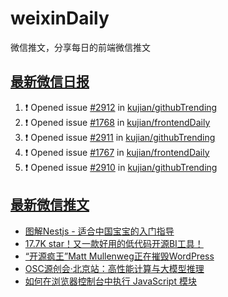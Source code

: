 # weixinDaily
微信推文，分享每日的前端微信推文

## [最新微信日报](https://github.com/kujian/weixinDaily/issues)

<!--START_SECTION:activity-->
1. ❗ Opened issue [#2912](https://github.com/kujian/githubTrending/issues/2912) in [kujian/githubTrending](https://github.com/kujian/githubTrending)
2. ❗ Opened issue [#1768](https://github.com/kujian/frontendDaily/issues/1768) in [kujian/frontendDaily](https://github.com/kujian/frontendDaily)
3. ❗ Opened issue [#2911](https://github.com/kujian/githubTrending/issues/2911) in [kujian/githubTrending](https://github.com/kujian/githubTrending)
4. ❗ Opened issue [#1767](https://github.com/kujian/frontendDaily/issues/1767) in [kujian/frontendDaily](https://github.com/kujian/frontendDaily)
5. ❗ Opened issue [#2910](https://github.com/kujian/githubTrending/issues/2910) in [kujian/githubTrending](https://github.com/kujian/githubTrending)
<!--END_SECTION:activity-->


## [最新微信推文](https://weixin.qdkfweb.cn/)

<!-- BLOG-POST-LIST:START -->
- [图解Nestjs - 适合中国宝宝的入门指导](https://weixin.qdkfweb.cn/57171.html)
- [17.7K star！又一款好用的低代码开源BI工具！](https://weixin.qdkfweb.cn/57204.html)
- [“开源疯王”Matt Mullenweg正在摧毁WordPress](https://weixin.qdkfweb.cn/57205.html)
- [OSC源创会·北京站：高性能计算与大模型推理](https://weixin.qdkfweb.cn/57206.html)
- [如何在浏览器控制台中执行 JavaScript 模块](https://weixin.qdkfweb.cn/57203.html)
<!-- BLOG-POST-LIST:END -->